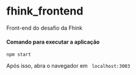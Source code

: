 # fhink_frontend
Front-end do desafio da Fhink

#### Comando para executar a aplicação
```
npm start
```

Após isso, abra o navegador em ```` localhost:3003````
